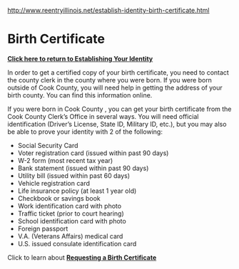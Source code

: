 http://www.reentryillinois.net/establish-identity-birth-certificate.html

# Birth Certificate

**[Click here to return to Establishing Your Identity]**

In order to get a certified copy of your birth certificate, you need to contact the county clerk in the county where you were born.  If you were born outside of Cook County, you will need help in getting the address of your birth county.  You can find this information online.

If you were born in Cook County , you can get your birth certificate from the Cook County Clerk’s Office in several ways.  You will need official identification (Driver’s License, State ID, Military ID, etc.), but you may also be able to prove your identity with 2 of the following:

- Social Security Card
- Voter registration card (issued within past 90 days)
- W-2 form (most recent tax year)
- Bank statement (issued within past 90 days)
- Utility bill (issued within past 60 days)
- Vehicle registration card
- Life insurance policy (at least 1 year old)
- Checkbook or savings book
- Work identification card with photo
- Traffic ticket (prior to court hearing)
- School identification card with photo
- Foreign passport
- V.A. (Veterans Affairs) medical card
- U.S. issued consulate identification card

Click to learn about **[Requesting a Birth Certificate]**

[Click here to return to Establishing Your Identity]: ./EstablishingIdentity.html
[Requesting a Birth Certificate]: http://www.idph.state.il.us/vitalrecords/birthinfo.htm
